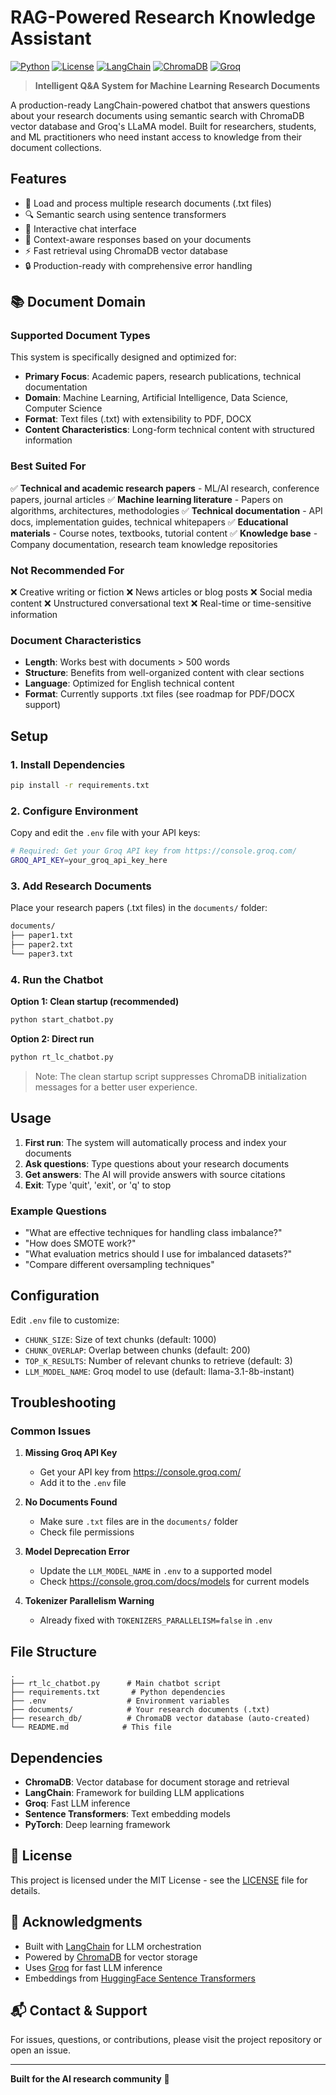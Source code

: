 # RAG-Powered Research Knowledge Assistant

[![Python](https://img.shields.io/badge/python-3.8+-blue.svg)](https://www.python.org/downloads/)
[![License](https://img.shields.io/badge/license-MIT-green.svg)](LICENSE)
[![LangChain](https://img.shields.io/badge/LangChain-0.2.0-orange.svg)](https://python.langchain.com/)
[![ChromaDB](https://img.shields.io/badge/ChromaDB-0.4.22-purple.svg)](https://www.trychroma.com/)
[![Groq](https://img.shields.io/badge/Groq-LLaMA-red.svg)](https://groq.com/)

> **Intelligent Q&A System for Machine Learning Research Documents**

A production-ready LangChain-powered chatbot that answers questions about your research documents using semantic search with ChromaDB vector database and Groq's LLaMA model. Built for researchers, students, and ML practitioners who need instant access to knowledge from their document collections.

## Features

- 📄 Load and process multiple research documents (.txt files)
- 🔍 Semantic search using sentence transformers
- 💬 Interactive chat interface
- 🎯 Context-aware responses based on your documents
- ⚡ Fast retrieval using ChromaDB vector database
- 🔒 Production-ready with comprehensive error handling

## 📚 Document Domain

### Supported Document Types

This system is specifically designed and optimized for:

- **Primary Focus**: Academic papers, research publications, technical documentation
- **Domain**: Machine Learning, Artificial Intelligence, Data Science, Computer Science
- **Format**: Text files (.txt) with extensibility to PDF, DOCX
- **Content Characteristics**: Long-form technical content with structured information

### Best Suited For

✅ **Technical and academic research papers** - ML/AI research, conference papers, journal articles
✅ **Machine learning literature** - Papers on algorithms, architectures, methodologies
✅ **Technical documentation** - API docs, implementation guides, technical whitepapers
✅ **Educational materials** - Course notes, textbooks, tutorial content
✅ **Knowledge base** - Company documentation, research team knowledge repositories

### Not Recommended For

❌ Creative writing or fiction
❌ News articles or blog posts
❌ Social media content
❌ Unstructured conversational text
❌ Real-time or time-sensitive information

### Document Characteristics

- **Length**: Works best with documents > 500 words
- **Structure**: Benefits from well-organized content with clear sections
- **Language**: Optimized for English technical content
- **Format**: Currently supports .txt files (see roadmap for PDF/DOCX support)

## Setup

### 1. Install Dependencies
```bash
pip install -r requirements.txt
```

### 2. Configure Environment
Copy and edit the `.env` file with your API keys:
```bash
# Required: Get your Groq API key from https://console.groq.com/
GROQ_API_KEY=your_groq_api_key_here
```

### 3. Add Research Documents
Place your research papers (.txt files) in the `documents/` folder:
```bash
documents/
├── paper1.txt
├── paper2.txt
└── paper3.txt
```

### 4. Run the Chatbot

**Option 1: Clean startup (recommended)**
```bash
python start_chatbot.py
```

**Option 2: Direct run**
```bash
python rt_lc_chatbot.py
```

> Note: The clean startup script suppresses ChromaDB initialization messages for a better user experience.

## Usage

1. **First run**: The system will automatically process and index your documents
2. **Ask questions**: Type questions about your research documents
3. **Get answers**: The AI will provide answers with source citations
4. **Exit**: Type 'quit', 'exit', or 'q' to stop

### Example Questions
- "What are effective techniques for handling class imbalance?"
- "How does SMOTE work?"
- "What evaluation metrics should I use for imbalanced datasets?"
- "Compare different oversampling techniques"

## Configuration

Edit `.env` file to customize:
- `CHUNK_SIZE`: Size of text chunks (default: 1000)
- `CHUNK_OVERLAP`: Overlap between chunks (default: 200)  
- `TOP_K_RESULTS`: Number of relevant chunks to retrieve (default: 3)
- `LLM_MODEL_NAME`: Groq model to use (default: llama-3.1-8b-instant)

## Troubleshooting

### Common Issues

1. **Missing Groq API Key**
   - Get your API key from https://console.groq.com/
   - Add it to the `.env` file

2. **No Documents Found**
   - Make sure `.txt` files are in the `documents/` folder
   - Check file permissions

3. **Model Deprecation Error**
   - Update the `LLM_MODEL_NAME` in `.env` to a supported model
   - Check https://console.groq.com/docs/models for current models

4. **Tokenizer Parallelism Warning**
   - Already fixed with `TOKENIZERS_PARALLELISM=false` in `.env`

## File Structure
```
.
├── rt_lc_chatbot.py      # Main chatbot script
├── requirements.txt       # Python dependencies
├── .env                  # Environment variables
├── documents/            # Your research documents (.txt)
├── research_db/          # ChromaDB vector database (auto-created)
└── README.md            # This file
```

## Dependencies

- **ChromaDB**: Vector database for document storage and retrieval
- **LangChain**: Framework for building LLM applications
- **Groq**: Fast LLM inference
- **Sentence Transformers**: Text embedding models
- **PyTorch**: Deep learning framework

## 📄 License

This project is licensed under the MIT License - see the [LICENSE](LICENSE) file for details.

## 🙏 Acknowledgments

- Built with [LangChain](https://python.langchain.com/) for LLM orchestration
- Powered by [ChromaDB](https://www.trychroma.com/) for vector storage
- Uses [Groq](https://groq.com/) for fast LLM inference
- Embeddings from [HuggingFace Sentence Transformers](https://huggingface.co/sentence-transformers)

## 📬 Contact & Support

For issues, questions, or contributions, please visit the project repository or open an issue.

---

**Built for the AI research community** 🚀
